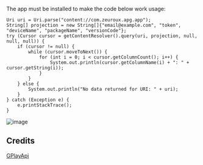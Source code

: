 The app must be installed to make the code below work
usage:
```
Uri uri = Uri.parse("content://com.zeuroux.apg.app");
String[] projection = new String[]{"email@example.com", "token", "deviceName", "packageName", "versionCode"};
try (Cursor cursor = getContentResolver().query(uri, projection, null, null, null)) {
    if (cursor != null) {
        while (cursor.moveToNext()) {
            for (int i = 0; i < cursor.getColumnCount(); i++) {
                System.out.println(cursor.getColumnName(i) + ": " + cursor.getString(i));
            }
        }
    } else {
        System.out.println("No data returned for URI: " + uri);
    }
} catch (Exception e) {
    e.printStackTrace();
}
```
![image](https://github.com/user-attachments/assets/ffacb9a6-8e95-4a67-8250-88ab1a3d95f1)

## Credits

[GPlayApi](https://gitlab.com/AuroraOSS/gplayapi)
